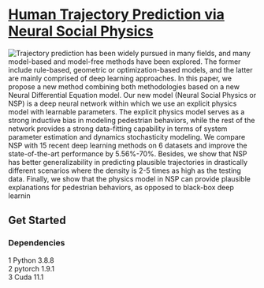 # [Human Trajectory Prediction via Neural Social Physics](https://arxiv.org/pdf/2207.10435.pdf)

![ Trajectory prediction has been widely pursued in many fields,
and many model-based and model-free methods have been explored. The
former include rule-based, geometric or optimization-based models, and
the latter are mainly comprised of deep learning approaches. In this paper, we propose a new method combining both methodologies based on a
new Neural Differential Equation model. Our new model (Neural Social
Physics or NSP) is a deep neural network within which we use an explicit
physics model with learnable parameters. The explicit physics model
serves as a strong inductive bias in modeling pedestrian behaviors, while
the rest of the network provides a strong data-fitting capability in terms
of system parameter estimation and dynamics stochasticity modeling. We
compare NSP with 15 recent deep learning methods on 6 datasets and improve the state-of-the-art performance by 5.56%-70%. Besides, we show
that NSP has better generalizability in predicting plausible trajectories in
drastically different scenarios where the density is 2-5 times as high as the
testing data. Finally, we show that the physics model in NSP can provide
plausible explanations for pedestrian behaviors, as opposed to black-box
deep learnin](https://github.com/realcrane/Human-Trajectory-Prediction-via-Neural-Social-Physics/blob/main/nsp.png)

## Get Started
### Dependencies
 1 Python 3.8.8  
 2 pytorch 1.9.1  
 3 Cuda 11.1
